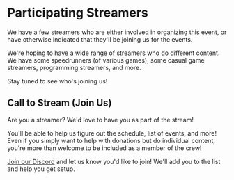 # Participating Streamers

We have a few streamers who are either involved in organizing this event, or have otherwise indicated that they'll be joining
us for the events.

We're hoping to have a wide range of streamers who do different content. We have some speedrunners (of various games), some casual game streamers, programming streamers, and more.

Stay tuned to see who's joining us!

## Call to Stream (Join Us)

Are you a streamer? We'd love to have you as part of the stream!

You'll be able to help us figure out the schedule, list of events, and more! Even if you simply want to help with donations
but do individual content, you're more than welcome to be included as a member of the crew!

[Join our Discord](https://discord.theframedrops.com) and let us know you'd like to join! We'll add you to the list and help
you get setup.
